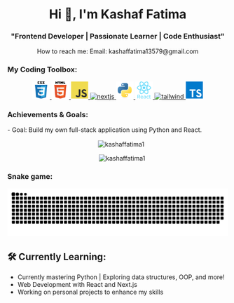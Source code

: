 <h1 align="center">Hi 👋, I'm Kashaf Fatima</h1>
<h3 align="center">"Frontend Developer | Passionate Learner | Code Enthusiast"</h3>

<div align="center">
  How to reach me:
  Email: kashaffatima13579@gmail.com
</div>

<h3 align="left">My Coding Toolbox:</h3>
<p align="center">
  <a href="https://www.w3schools.com/css/" target="_blank" rel="noreferrer">
    <img src="https://raw.githubusercontent.com/devicons/devicon/master/icons/css3/css3-original-wordmark.svg" alt="css3" width="40" height="40"/>
  </a>
  <a href="https://www.w3.org/html/" target="_blank" rel="noreferrer">
    <img src="https://raw.githubusercontent.com/devicons/devicon/master/icons/html5/html5-original-wordmark.svg" alt="html5" width="40" height="40"/>
  </a>
  <a href="https://developer.mozilla.org/en-US/docs/Web/JavaScript" target="_blank" rel="noreferrer">
    <img src="https://raw.githubusercontent.com/devicons/devicon/master/icons/javascript/javascript-original.svg" alt="javascript" width="40" height="40"/>
  </a>
  <a href="https://nextjs.org/" target="_blank" rel="noreferrer">
    <img src="https://cdn.worldvectorlogo.com/logos/nextjs-2.svg" alt="nextjs" width="40" height="40"/>
  </a>
  <a href="https://www.python.org" target="_blank" rel="noreferrer">
    <img src="https://raw.githubusercontent.com/devicons/devicon/master/icons/python/python-original.svg" alt="python" width="40" height="40"/>
  </a>
  <a href="https://reactjs.org/" target="_blank" rel="noreferrer">
    <img src="https://raw.githubusercontent.com/devicons/devicon/master/icons/react/react-original-wordmark.svg" alt="react" width="40" height="40"/>
  </a>
  <a href="https://tailwindcss.com/" target="_blank" rel="noreferrer">
    <img src="https://www.vectorlogo.zone/logos/tailwindcss/tailwindcss-icon.svg" alt="tailwind" width="40" height="40"/>
  </a>
  <a href="https://www.typescriptlang.org/" target="_blank" rel="noreferrer">
    <img src="https://raw.githubusercontent.com/devicons/devicon/master/icons/typescript/typescript-original.svg" alt="typescript" width="40" height="40"/>
  </a>
</p>

<h3 align="left">Achievements & Goals:</h3>
- Goal: Build my own full-stack application using Python and React.

<div align="center">
  <p>&nbsp;&nbsp;&nbsp;&nbsp;<img align="center" src="https://github-readme-stats.vercel.app/api/top-langs?username=kashaffatima1&show_icons=true&locale=en&layout=compact" alt="kashaffatima1" /></p>

  <p>&nbsp;&nbsp;&nbsp;&nbsp;&nbsp;<img align="center" src="https://github-readme-stats.vercel.app/api?username=kashaffatima1&show_icons=true&locale=en" alt="kashaffatima1" /></p>
</div>

<h3 align="left">Snake game:</h3>
<div align="center">
  <img src="https://raw.githubusercontent.com/Platane/snk/output/github-contribution-grid-snake.svg" alt="Snake Animation" />
</div>

## 🛠️ Currently Learning:
- Currently mastering Python | Exploring data structures, OOP, and more!
- Web Development with React and Next.js
- Working on personal projects to enhance my skills
